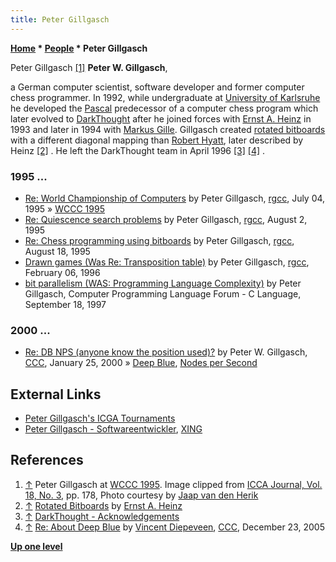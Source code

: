 ```yaml
---
title: Peter Gillgasch
---
```

**[Home](Home "Home") \* [People](People "People") \* Peter Gillgasch**



 [](File:PeterGillgasch.jpg) Peter Gillgasch <a id="cite-note-1" href="#cite-ref-1">[1]</a> 
**Peter W. Gillgasch**,  

a German computer scientist, software developer and former computer chess programmer. In 1992, while undergraduate at [University of Karlsruhe](https://en.wikipedia.org/wiki/Karlsruhe_Institute_of_Technology) he developed the [Pascal](Pascal "Pascal") predecessor of a computer chess program which later evolved to [DarkThought](DarkThought "DarkThought") after he joined forces with [Ernst A. Heinz](Ernst_A._Heinz "Ernst A. Heinz") in 1993 and later in 1994 with [Markus Gille](Markus_Gille "Markus Gille"). Gillgasch created [rotated bitboards](Rotated_Bitboards "Rotated Bitboards") with a different diagonal mapping than [Robert Hyatt](Robert_Hyatt "Robert Hyatt"), later described by Heinz <a id="cite-note-2" href="#cite-ref-2">[2]</a> . He left the DarkThought team in April 1996 <a id="cite-note-3" href="#cite-ref-3">[3]</a> <a id="cite-note-4" href="#cite-ref-4">[4]</a> . 



### 1995 ...


* [Re: World Championship of Computers](https://groups.google.com/d/msg/rec.games.chess.computer/eHsFoX1Msi0/v5p_K9RjdXoJ) by Peter Gillgasch, [rgcc](Computer_Chess_Forums "Computer Chess Forums"), July 04, 1995 » [WCCC 1995](WCCC_1995 "WCCC 1995")
* [Re: Quiescence search problems](http://groups.google.com/group/rec.games.chess.computer/msg/3586cb164110dd2e) by Peter Gillgasch, [rgcc](Computer_Chess_Forums "Computer Chess Forums"), August 2, 1995
* [Re: Chess programming using bitboards](http://groups.google.com/group/rec.games.chess.computer/msg/1a47be6e76f9d3f6) by Peter Gillgasch, [rgcc](Computer_Chess_Forums "Computer Chess Forums"), August 18, 1995
* [Drawn games (Was Re: Transposition table)](http://groups.google.com/group/rec.games.chess.computer/msg/b8bdef757df5d5c9) by Peter Gillgasch, [rgcc](Computer_Chess_Forums "Computer Chess Forums"), February 06, 1996
* [bit parallelism (WAS: Programming Language Complexity)](http://computer-programming-forum.com/47-c-language/e506a63f34a33578.htm) by Peter Gillgasch, Computer Programming Language Forum - C Language, September 18, 1997


### 2000 ...


* [Re: DB NPS (anyone know the position used)?](https://www.stmintz.com/ccc/index.php?id=91927) by Peter W. Gillgasch, [CCC](CCC "CCC"), January 25, 2000 » [Deep Blue](Deep_Blue "Deep Blue"), [Nodes per Second](Nodes_per_Second "Nodes per Second")


## External Links


* [Peter Gillgasch's ICGA Tournaments](https://www.game-ai-forum.org/icga-tournaments/person.php?id=188)
* [Peter Gillgasch - Softwareentwickler](http://www.xing.com/profile/Peter_Gillgasch), [XING](https://en.wikipedia.org/wiki/XING)


## References


1. <a id="cite-ref-1" href="#cite-note-1">↑</a> Peter Gillgasch at [WCCC 1995](WCCC_1995 "WCCC 1995"). Image clipped from [ICCA Journal, Vol. 18, No. 3](ICGA_Journal#18_3 "ICGA Journal"), pp. 178, Photo courtesy by [Jaap van den Herik](Jaap_van_den_Herik "Jaap van den Herik")
2. <a id="cite-ref-2" href="#cite-note-2">↑</a> [Rotated Bitboards](http://people.csail.mit.edu/heinz/dt/node8.html) by [Ernst A. Heinz](Ernst_A._Heinz "Ernst A. Heinz")
3. <a id="cite-ref-3" href="#cite-note-3">↑</a> [DarkThought - Acknowledgements](http://people.csail.mit.edu/heinz/dt/node1.html#acknlg)
4. <a id="cite-ref-4" href="#cite-note-4">↑</a> [Re: About Deep Blue](https://www.stmintz.com/ccc/index.php?id=473371) by [Vincent Diepeveen](Vincent_Diepeveen "Vincent Diepeveen"), [CCC](CCC "CCC"), December 23, 2005

**[Up one level](People "People")**







 
